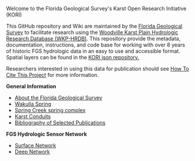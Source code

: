 Welcome to the Florida Geological Survey's Karst Open Research Initiative (KORI)

This GitHub repository and Wiki are maintained by the [Florida Geological Survey](http://www.dep.state.fl.us/geology/) to facilitate research using the [Woodville Karst Plain Hydrologic Research Database (WKP-HRDB)](https://github.com/FloridaGeologicalSurvey/KORI/wiki/Woodville-Karst-Plain-Hydrologic-Research-Database-(WKP-HRDB)). This repository provide the metadata, documentation, instructions, and code base for working with over 8 years of historic FGS hydrologic data in an easy to use and accessible format. Spatial layers can be found in the [KORI json repository.](https://github.com/FloridaGeologicalSurvey/KORI/tree/master/json) 

Researchers interested in using this data for publication should see [How To Cite This Project](https://github.com/FloridaGeologicalSurvey/KORI/wiki/How-to-Cite-this-Project) for more information. 

**General Information**
* [About the Florida Geological Survey](http://www.dep.state.fl.us/geology/aboutthefgs/index.htm)  
* [Wakulla Spring](https://github.com/FloridaGeologicalSurvey/KORI/wiki/Wakulla-Spring)  
* [Spring Creek spring complex](https://github.com/FloridaGeologicalSurvey/KORI/wiki/Spring-Creek) 
* [Karst Conduits](https://github.com/FloridaGeologicalSurvey/KORI/wiki/Karst-Conduits)  
* [Bibliography of Selected Publications](https://github.com/FloridaGeologicalSurvey/KORI/wiki/Bibliography-of-Selected-Publications)  


**FGS Hydrologic Sensor Network**  
* [Surface Network](https://github.com/FloridaGeologicalSurvey/KORI/wiki/Surface-Network)  
* [Deep Network](https://github.com/FloridaGeologicalSurvey/KORI/wiki/Deep-Sensor-Network)  




















